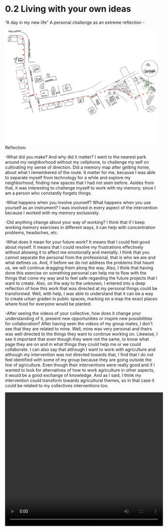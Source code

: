 
# 0.2 Living with your own ideas

“A day in my new life” 
A personal challenge as an extreme reflection -

<img src= "../../images/memorymap1.png" alt="Photo of My Memory Map">
Reflection:

-What did you make? And why did it matter?
I went to the nearest park around my neighborhood without my cellphone, to challenge my self on cultivating my sense of direction. Did a memory map after getting home, about what I remembered of the route. It matter for me, because I was able to separate myself from technology for a while and explore my neighborhood, finding new spaces that I had not seen before. Asides from that, it was interesting to challenge myself to work with my memory, since I am a person who constantly forgets things.

-What happens when you involve yourself? What happens when you use yourself as an instrument?
I was involved in every aspect of the intervention because I worked with my memory exclusively.

-Did anything change about your way of working?
I think that if I keep working memory exercises in different ways, it can help with concentration problems, headaches, etc.

-What does it mean for your future work?
It means that I could feel good about myself. It means that I could resolve my frustrations effectively without allowing it to affect me emotionally and mentally. I think that you cannot separate the personal from the professional, that is who we are and what defines us. And, if before we do not address the problems that haunt us, we will continue dragging them along the way. Also, I think that having done this exercise on something personal can help me to flow with the things that come my way and to feel safe regarding the future projects that I want to create. Also, on the way to the unknown, I entered into a deep reflection of how this work that was directed at my personal things could be transformed. Well, with help, I was able to understand that it can be a way to create urban graden in public spaces, marking on a map the exact places where food for everyone would be planted.

-After seeing the videos of your collective, how does it change your
understanding of it, present new opportunities or inspire new
possibilities for collaboration?
After having seen the videos of my group mates, I don't see that they are related to mine. Well, mine was very personal and theirs was well directed to the things they want to continue working on. Likewise, I see it important that even though they were not the same, to know what page they are on and in what things they could help me or we could collaborate. I can also say that although I want to work with agriculture and although my intervention was not directed towards that, I find that I do not feel identified with some of my group because they are going outside the line of agriculture. Even though their interventions were really good and if I wanted to look for alternatives of how to work agriculture in other aspects, it would be a good exchange of knowledge. And as I said, I think my intervention could transform towards agricultural themes, so in that case it could be related to my collectives interventions too.

<video src= "../../images/Don't get lost - Kai Nieves [new].mp4" width="520" height="440" controls>

